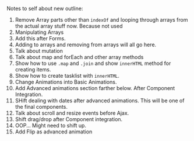 Notes to self about new outline:

1. Remove Array parts other than `indexOf` and looping through arrays from the actual array stuff now. Because not used
2. Manipulating Arrays
  1. Add this after Forms.
  2. Adding to arrays and removing from arrays will all go here.
  3. Talk about mutation
  4. Talk about map and forEach and other array methods
  5. Show how to use `.map` and `.join` and show `innerHTML` method for creating items.
  6. Show how to create tasklist with `innerHTML`.
3. Change Animations into Basic Animations.
4. Add Advanced animations section farther below. After Component Integration.
5. SHift dealing with dates after advanced animations. This will be one of the final components.
6. Talk about scroll and resize events before Ajax.
7. Shift drag/drop after Component integration.
8. OOP... Might need to shift up.
9. Add Flip as advanced animation